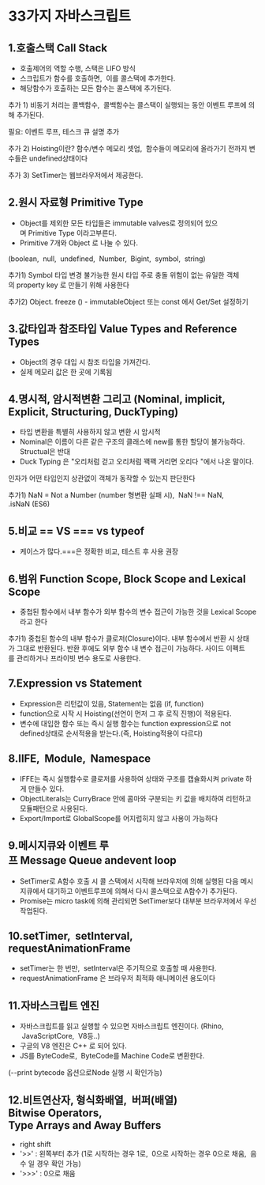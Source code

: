 # **33가지 자바스크립트**

## 1.**호출스택 Call Stack**

* 호출제어의 역할 수행, 스택은 LlFO 방식
* 스크립트가 함수를 호출하면,  이를 콜스택에 추가한다.
* 해당함수가 호출하는 모든 함수는 콜스택에 추가된다.

추가 1) 비동기 처리는 콜백함수,  콜백함수는 콜스택이 실행되는 동안 이벤트 루프에 의해 추가된다.

필요: 이벤트 루프, 테스크 큐 설명 추가

추가 2) Hoisting이란?
함수/변수 메모리 셋업,  함수들이 메모리에 올라가기 전까지 변수들은 undefined상태이다

추가 3) SetTimer는 웹브라우저에서 제공한다.

## 2.**원시 자료형 Primitive Type**

* Object를 제외한 모든 타입들은 immutable valves로 정의되어 있으며 Primitive Type 이라고부른다.
* Primitive 7개와 Object 로 나눌 수 있다.

(boolean,  null,  undefined,  Number,  Bigint,  symbol,  string)

추가1) Symbol 타입 변경 불가능한 원시 타입
주로 충돌 위험이 없는 유일한 객체의 property key 로 만들기 위해 사용한다

추가2) Object. freeze () - immutableObject
또는 const 에서 Get/Set 설정하기

## 3.**값타입과 참조타입 Value Types and Reference Types**

* Object의 경우 대입 시 참조 타입을 가져간다.
* 실제 메모리 값은 한 곳에 기록됨

## 4.**명시적, 암시적변환 그리고 (Nominal, implicit, Explicit, Structuring, DuckTyping)**

* 타입 변환을 특별히 사용하지 않고 변환 시 암시적
* Nominal은 이름이 다른 같은 구조의 클래스에 new를 통한 할당이 불가능하다. Structual은 반대
* Duck Typing 은 "오리처럼 걷고 오리처럼 꽥꽥 거리면 오리다 "에서 나온 말이다.

인자가 어떤 타입인지 상관없이 객체가 동작할 수 있는지 판단한다

추가1) NaN = Not a Number (number 형변환 실패 시),  NaN !== NaN, .isNaN (ES6)

## 5.**비교 == VS === vs typeof**

* 케이스가 많다.===은 정확한 비교, 테스트 후 사용 권장

## 6.**범위 Function Scope, Block Scope and Lexical Scope**

* 중첩된 함수에서 내부 함수가 외부 함수의 변수 접근이 가능한 것을 Lexical Scope라고 한다

추가1) 중첩된 함수의 내부 함수가 클로저(Closure)이다.
내부 함수에서 반환 시 상태가 그대로 반환된다. 반환 후에도 외부 함수 내 변수 접근이 가능하다.
사이드 이펙트를 관리하거나 프라이빗 변수 용도로 사용한다.

## 7.**Expression vs Statement**

* Expression은 리턴값이 있음, Statement는 없음 (if, function)
* function으로 시작 시 Hoisting(선언이 먼저 그 후 로직 진행)이 적용된다.
* 변수에 대입한 함수 또는 즉시 실행 함수는 function expression으로 not defined상태로 순서적용을 받는다.(즉, Hoisting적용이 다르다)

## 8.**IIFE,  Module,  Namespace**

* IFFE는 즉시 실행함수로 클로저를 사용하여 상태와 구조를 캡슐화시켜 private 하게 만들수 있다.
* ObjectLiterals는 CurryBrace 안에 콤마와 구분되는 키 값을 배치하여 리턴하고 모듈패턴으로 사용된다.
* Export/Import로 GlobalScope를 어지럽히지 않고 사용이 가능하다

## 9.**메시지큐와 이벤트 루프 Message Queue andevent loop**

* SetTimer로 A함수 호출 시 콜 스택에서 시작해 브라우저에 의해 실행된 다음 메시지큐에서 대기하고 이벤트루프에 의해서 다시 콜스택으로 A함수가 추가된다.
* Promise는 micro task에 의해 관리되면 SetTimer보다 대부분 브라우저에서 우선 작업된다.

## 10.**setTimer,  setInterval, requestAnimationFrame**

* setTimer는 한 번만,  setInterval은 주기적으로 호출할 때 사용한다.
* requestAnimationFrame 은 브라우저 최적화 애니메이션 용도이다

## 11.**자바스크립트 엔진**

* 자바스크립트를 읽고 실행할 수 있으면 자바스크립트 엔진이다. (Rhino,  JavaScriptCore,  V8등..)
* 구글의 V8 엔진은 C++ 로 되어 있다.
* JS를 ByteCode로,  ByteCode를 Machine Code로 변환한다.

(--print bytecode 옵션으로Node 실행 시 확인가능)

## 12.**비트연산자, 형식화배열,  버퍼(배열) Bitwise Operators, Type Arrays and Away Buffers**

* right shift
* '>>' : 왼쪽부터 추가 (1로 시작하는 경우 1로,  0으로 시작하는 경우 0으로 채움,  음수 일 경우 확인 가능)
* '>>>' : 0으로 채움

